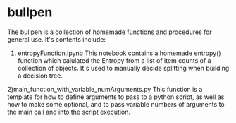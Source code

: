 # bullpen
The bullpen is a collection of homemade functions and procedures for general use.
It's contents include:
  1) entropyFunction.ipynb
    This notebook contains a homemade entropy() function which calulated the Entropy from a list of item counts of a collection of objects.  It's used to manually decide   splitting when building a decision tree.
  
  2)main_function_with_variable_numArguments.py
	This function is a template for how to define arguments to pass to a python script, as well as
	how to make some optional, and to pass variable numbers of arguments to the main call and into the
	script execution.